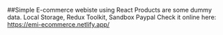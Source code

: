 ##Simple E-commerce webiste using React
Products are some dummy data.
Local Storage, Redux Toolkit, Sandbox Paypal
Check it online here: https://emi-ecommerce.netlify.app/
